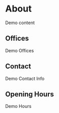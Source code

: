 # About

Demo content

## Offices

Demo Offices

## Contact

Demo Contact Info

## Opening Hours

Demo Hours
